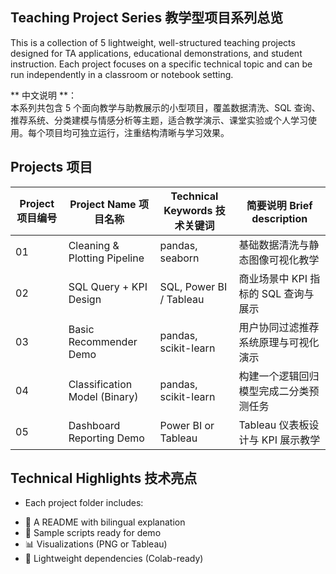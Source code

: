 ## Teaching Project Series 教学型项目系列总览

This is a collection of 5 lightweight, well-structured teaching projects designed for TA applications, educational demonstrations, and student instruction. Each project focuses on a specific technical topic and can be run independently in a classroom or notebook setting.

** 中文说明 **：  
本系列共包含 5 个面向教学与助教展示的小型项目，覆盖数据清洗、SQL 查询、推荐系统、分类建模与情感分析等主题，适合教学演示、课堂实验或个人学习使用。每个项目均可独立运行，注重结构清晰与学习效果。

## Projects 项目

| Project 项目编号 | Project Name 项目名称 | Technical Keywords 技术关键词 | 简要说明 Brief description |
|----------------|----------------------------|-----------------------------|---------------------------------|
| 01       | Cleaning & Plotting Pipeline     | pandas, seaborn             | 基础数据清洗与静态图像可视化教学      |
| 02       | SQL Query + KPI Design           | SQL, Power BI / Tableau     | 商业场景中 KPI 指标的 SQL 查询与展示 |
| 03       | Basic Recommender Demo           | pandas, scikit-learn        | 用户协同过滤推荐系统原理与可视化演示   |
| 04       | Classification Model (Binary)    | pandas, scikit-learn        | 构建一个逻辑回归模型完成二分类预测任务 |
| 05       | Dashboard Reporting Demo         | Power BI or Tableau         | Tableau 仪表板设计与 KPI 展示教学   |

## Technical Highlights 技术亮点
* Each project folder includes:

- 📄 A README with bilingual explanation  
- 🧪 Sample scripts ready for demo  
- 📊 Visualizations (PNG or Tableau)  
- 🧰 Lightweight dependencies (Colab-ready)
